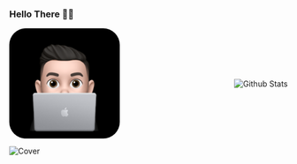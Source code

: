 ### Hello There 👋🐺

<p style="display: flex; justify-content: space-between; align-items: center;">
  <img src="https://github.com/KevOneRedOne/KevOneRedOne/blob/main/img/avatar.png" alt="Kévin Alves" height="200" style="margin-right: 20px; border-radius:30px"/>
  <img src="https://github-readme-stats.vercel.app/api?username=kevoneredone" alt="Github Stats" />
</p>

![Cover](https://github.com/KevOneRedOne/KevOneRedOne/img/avatar.jpg)

<!--
**KevOneRedOne/KevOneRedOne** is a ✨ _special_ ✨ repository because its `README.md` (this file) appears on your GitHub profile.

Here are some ideas to get you started:

- 🔭 I’m currently working on ...
- 🌱 I’m currently learning ...
- 👯 I’m looking to collaborate on ...
- 🤔 I’m looking for help with ...
- 💬 Ask me about ...
- 📫 How to reach me: ...
- 😄 Pronouns: ...
- ⚡ Fun fact: ...
-->




